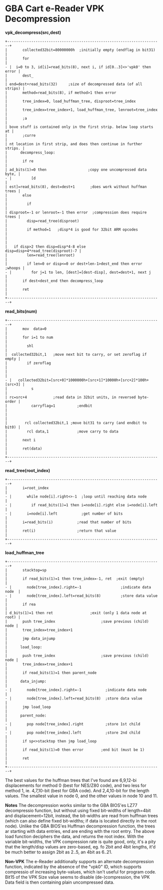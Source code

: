 # GBA Cart e-Reader VPK Decompression


**vpk_decompress(src,dest)**

```
+-----------------------------------------------------------------------+
|       collected32bit=80000000h  ;initially empty (endflag in bit31)   |
|       for                                                             |
- |  i=0 to 3, id[i]=read_bits(8), next i, if id[0..3]<>'vpk0' then error |
|       dest_                                                           |
| end=dest+read_bits(32)     ;size of decompressed data (of all strips) |
|       method=read_bits(8), if method>1 then error                     |
|       tree_index=0, load_huffman_tree, disproot=tree_index            |
|       tree_index=tree_index+1, load_huffman_tree, lenroot=tree_index  |
|       ;a                                                              |
| bove stuff is contained only in the first strip. below loop starts at |
|       ;curre                                                          |
| nt location in first strip, and does then continue in further strips. |
|      decompress_loop:                                                 |
|       if re                                                           |
| ad_bits(1)=0 then                   ;copy one uncompressed data byte, |
- |         [d                                                            |
| est]=read_bits(8), dest=dest+1       ;does work without huffman trees |
|       else                                                            |
|         if                                                            |
| disproot=-1 or lenroot=-1 then error  ;compression does require trees |
|         disp=read_tree(disproot)                                      |
|         if method=1   ;disp*4 is good for 32bit ARM opcodes           |
|                                                                       |
|   if disp>2 then disp=disp*4-8 else disp=disp+4*read_tree(disproot)-7 |
|         len=read_tree(lenroot)                                        |
|         if len=0 or disp<=0 or dest+len-1>dest_end then error ;whoops |
- |         for j=1 to len, [dest]=[dest-disp], dest=dest+1, next j       |
|       if dest<dest_end then decompress_loop                           |
|       ret                                                             |
+-----------------------------------------------------------------------+
```


**read_bits(num)**

```
+-----------------------------------------------------------------------+
|       mov  data=0                                                     |
|       for i=1 to num                                                  |
|         shl                                                           |
|  collected32bit,1   ;move next bit to carry, or set zeroflag if empty |
|         if zeroflag                                                   |
|                                                                       |
- |   collected32bit=[src+0]*1000000h+[src+1]*10000h+[src+2]*100h+[src+3] |
|           s                                                           |
| rc=src+4            ;read data in 32bit units, in reversed byte-order |
|           carryflag=1          ;endbit                                |
|                                                                       |
|        rcl collected32bit,1 ;move bit31 to carry (and endbit to bit0) |
|         rcl data,1             ;move carry to data                    |
|       next i                                                          |
|       ret(data)                                                       |
+-----------------------------------------------------------------------+
```


**read_tree(root_index)**

```
+-----------------------------------------------------------------------+
|       i=root_index                                                    |
- |       while node[i].right<>-1  ;loop until reaching data node         |
- |         if read_bits(1)=1 then i=node[i].right else i=node[i].left    |
- |       i=node[i].left           ;get number of bits                    |
|       i=read_bits(i)           ;read that number of bits              |
|       ret(i)                   ;return that value                     |
+-----------------------------------------------------------------------+
```


**load_huffman_tree**

```
+-----------------------------------------------------------------------+
|       stacktop=sp                                                     |
|       if read_bits(1)=1 then tree_index=-1, ret  ;exit (empty)        |
- |       node[tree_index].right=-1                  ;indicate data node  |
- |       node[tree_index].left=read_bits(8)         ;store data value    |
|       if rea                                                          |
| d_bits(1)=1 then ret                 ;exit (only 1 data node at root) |
|       push tree_index                     ;save previous (child) node |
|       tree_index=tree_index+1                                         |
|       jmp data_injump                                                 |
|      load_loop:                                                       |
|       push tree_index                     ;save previous (child) node |
|       tree_index=tree_index+1                                         |
|       if read_bits(1)=1 then parent_node                              |
|      data_injump:                                                     |
- |       node[tree_index].right=-1           ;indicate data node         |
- |       node[tree_index].left=read_bits(8)  ;store data value           |
|       jmp load_loop                                                   |
|      parent_node:                                                     |
- |       pop node[tree_index].right          ;store 1st child            |
- |       pop node[tree_index].left           ;store 2nd child            |
|       if sp<>stacktop then jmp load_loop                              |
|       if read_bits(1)=0 then error        ;end bit (must be 1)        |
|       ret                                                             |
+-----------------------------------------------------------------------+
```

The best values for the huffman trees that I\'ve found are 6,9,12-bi
displacements for method 0 (best for NES/Z80 code), and two less for
method 1, ie. 4,7,10-bit (best for GBA code). And 2,4,10-bit for the
length values. The smallest value in node 0, and the other values in
node 10 and 11.

**Notes**
The decompression works similar to the GBA BIOS\'es LZ77 decompressio
function, but without using fixed bit-widths of length=4bit and
displacement=12bit, instead, the bit-widths are read from huffman trees
(which can also define fixed bit-widths; if data is located directly in
the root node).
Unlike the GBA BIOS\'es Huffman decompression function, the trees ar
starting with data entries, end are ending with the root entry. The
above load function deciphers the data, and returns the root index.
With the variable bit-widths, the VPK compression rate is quite good,
only, it\'s a pity that the length/disp values are zero-based, eg. fo
2bit and 4bit lengths, it\'d be much better to assign 2bit as 2..5, an
4bit as 6..21.

**Non-VPK**
The e-Reader additionally supports an alternate decompression function,
indicated by the absence of the \"vpk0\" ID, which supports compressio
of increasing byte-values, which isn\'t useful for program code.
Bit15 of the VPK Size value seems to disable (de-)compression, the VPK
Data field is then containing plain uncompressed data.



